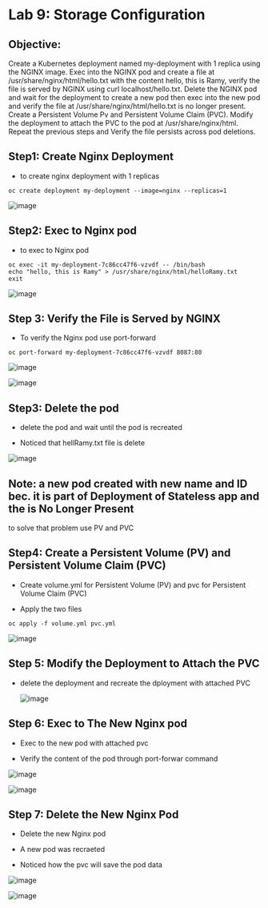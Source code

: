 # Lab 9: Storage Configuration 
## Objective:
Create a Kubernetes deployment named my-deployment with 1 replica using the NGINX image. Exec into the NGINX pod and create a file at /usr/share/nginx/html/hello.txt with the content hello, this is Ramy, verify the file is served by NGINX using curl localhost/hello.txt. Delete the NGINX pod and wait for the deployment to create a new pod then exec into the new pod and verify the file at /usr/share/nginx/html/hello.txt is no longer present. Create a Persistent Volume Pv and Persistent Volume Claim (PVC). Modify the deployment to attach the PVC to the pod at /usr/share/nginx/html. Repeat the previous steps and Verify the file persists across pod deletions. 

## Step1: Create Nginx Deployment
- to create nginx deployment with 1 replicas
  
```
oc create deployment my-deployment --image=nginx --replicas=1
```
![image](https://github.com/ramy282/iVolve_OJT/assets/60857262/a3b08a8e-f6ee-4622-b163-8120acedbef7)

## Step2: Exec to Nginx pod 
- to exec to Nginx pod
  
```
oc exec -it my-deployment-7c86cc47f6-vzvdf -- /bin/bash
echo "hello, this is Ramy" > /usr/share/nginx/html/helloRamy.txt
exit
```

![image](https://github.com/ramy282/iVolve_OJT/assets/60857262/6b006fe7-076c-41dc-b01b-b7da189bd4bb)

## Step 3: Verify the File is Served by NGINX

- To verify the Nginx pod use port-forward

```
oc port-forward my-deployment-7c86cc47f6-vzvdf 8087:80
```

![image](https://github.com/ramy282/iVolve_OJT/assets/60857262/9d2f1119-f040-4ed9-9ac4-5bd99d79eaba)

![image](https://github.com/ramy282/iVolve_OJT/assets/60857262/53545fb7-1ce1-4828-8b55-10af4c4567d5)

## Step3: Delete the pod 

- delete the pod and wait until the pod is recreated

-  Noticed that hellRamy.txt file is delete 

![image](https://github.com/ramy282/iVolve_OJT/assets/60857262/84373e8c-36bb-4363-8567-681a837e3c2f)

## Note: a new pod created with new name and ID bec. it is part of Deployment of Stateless app and the is No Longer Present

to solve that problem use PV and PVC 

## Step4: Create a Persistent Volume (PV) and Persistent Volume Claim (PVC)

- Create volume.yml for Persistent Volume (PV) and pvc for Persistent Volume Claim (PVC)

- Apply the two files

```
oc apply -f volume.yml pvc.yml
```

![image](https://github.com/ramy282/iVolve_OJT/assets/60857262/8b9277c0-515b-40e4-b800-e88d6af56dbd)

## Step 5: Modify the Deployment to Attach the PVC

- delete the deployment and recreate the dployment with attached PVC

  ![image](https://github.com/ramy282/iVolve_OJT/assets/60857262/b322083b-ff22-480c-babd-eb8174bee76b)


## Step 6: Exec to The New Nginx pod

- Exec to the new pod with attached pvc

- Verify the content of the pod through port-forwar command

 ![image](https://github.com/ramy282/iVolve_OJT/assets/60857262/8a6863b6-b80d-4ce2-a7d1-57804d17f522)

 ![image](https://github.com/ramy282/iVolve_OJT/assets/60857262/7dd0ec2f-f12b-45a3-96d8-36021517c05d)


## Step 7: Delete the New Nginx Pod

- Delete the new Nginx pod

- A new pod was recraeted

- Noticed how the pvc will save the pod data

![image](https://github.com/ramy282/iVolve_OJT/assets/60857262/216c69d1-d6b1-4c65-98d8-fabec31abe12)

![image](https://github.com/ramy282/iVolve_OJT/assets/60857262/25094cab-156d-45c3-9ef7-6b88864f41ea)

  

  

   
